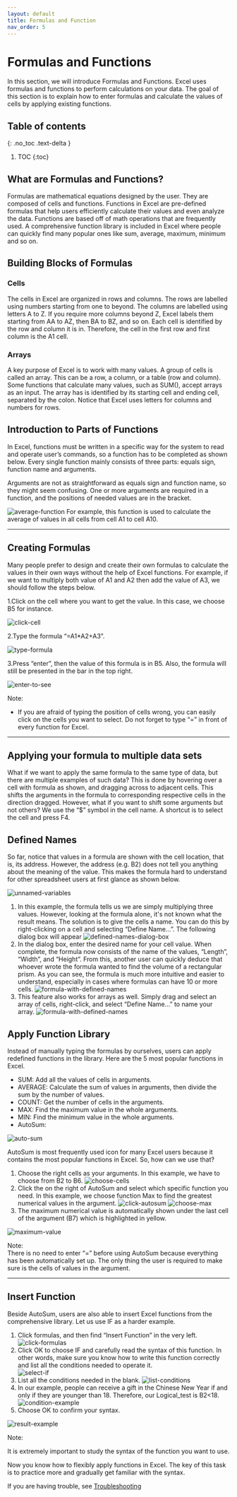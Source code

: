 ```yaml
---
layout: default
title: Formulas and Function
nav_order: 5
---
```



# Formulas and Functions

In this section, we will introduce Formulas and Functions. Excel uses formulas and functions to perform calculations on your data. The goal of this section is to explain how to enter formulas and calculate the values of cells by applying existing functions.

## Table of contents
{: .no_toc .text-delta }

1. TOC
{:toc}

## What are Formulas and Functions?

Formulas are mathematical equations designed by the user. They are composed of cells and functions. Functions in Excel are pre-defined formulas that help users efficiently calculate their values and even analyze the data. Functions are based off of math operations that are frequently used. A comprehensive function library is included in Excel where people can quickly find many popular ones like sum, average, maximum, minimum and so on. 

## Building Blocks of Formulas
### Cells

The cells in Excel are organized in rows and columns. The rows are labelled using numbers starting from one to beyond. The columns are labelled using letters A to Z. If you require more columns beyond Z, Excel labels them starting from AA to AZ, then BA to BZ, and so on. Each cell is identified by the row and column it is in. Therefore, the cell in the first row and first column is the A1 cell.

### Arrays

A key purpose of Excel is to work with many values. A group of cells is called an array. This can be a row, a column, or a table (row and column). Some functions that calculate many values, such as SUM(), accept arrays as an input. The array has is identified by its starting cell and ending cell, separated by the colon. Notice that Excel uses letters for columns and numbers for rows.

## Introduction to Parts of Functions

In Excel, functions must be written in a specific way for the system to read and operate user’s commands, so a function has to be completed as shown below. Every single function mainly consists of three parts: equals sign, function name and arguments.

Arguments are not as straightforward as equals sign and function name, so they might seem confusing. One or more arguments are required in a function, and the positions of needed values are in the bracket.

![average-function](https://github.com/hannah019/excel-instructions/blob/gh-pages/assets/images/functions-image1.png?raw=true)
 For example, this function is used to calculate the average of values in all cells from cell A1 to cell A10.

---

## Creating Formulas

Many people prefer to design and create their own formulas to calculate the values in their own ways without the help of Excel functions. For example, if we want to multiply both value of A1 and A2 then add the value of A3, we should follow the steps below.

1.Click on the cell where you want to get the value. In this case, we choose B5 for instance. 

![click-cell](https://github.com/hannah019/excel-instructions/blob/gh-pages/assets/images/functions-image2.png?raw=true)

2.Type the formula “=A1*A2+A3”.

![type-formula](https://github.com/hannah019/excel-instructions/blob/gh-pages/assets/images/functions-image3.png?raw=true)

3.Press “enter”, then the value of this formula is in B5. Also, the formula will still be presented in the bar in the top right. 

![enter-to-see](https://github.com/hannah019/excel-instructions/blob/gh-pages/assets/images/functions-image4.png?raw=true)

Note:  
* If you are afraid of typing the position of cells wrong, you can easily click on the cells you want to select. 
Do not forget to type “=” in front of every function for Excel.
---

## Applying your formula to multiple data sets

What if we want to apply the same formula to the same type of data, but there are multiple examples of such data? This is done by hovering over a cell with formula as shown, and dragging across to adjacent cells. This shifts the arguments in the formula to corresponding respective cells in the direction dragged. However, what if you want to shift some arguments but not others? We use the “$” symbol in the cell name. A shortcut is to select the cell and press F4.

## Defined Names

So far, notice that values in a formula are shown with the cell location, that is, its address. However, the address (e.g. B2) does not tell you anything about the meaning of the value. This makes the formula hard to understand for other spreadsheet users at first glance as shown below. 

![unnamed-variables](https://github.com/hannah019/excel-instructions/blob/gh-pages/assets/images/defined-names-1.PNG?raw=true)

1. In this example, the formula tells us we are simply multiplying three values. However, looking at the formula alone, it's not known what the result means.
The solution is to give the cells a name. You can do this by right-clicking on a cell and selecting “Define Name…”. The following dialog box will appear
![defined-names-dialog-box](https://github.com/hannah019/excel-instructions/blob/gh-pages/assets/images/defined-names-2.PNG?raw=true)
2. In the dialog box, enter the desired name for your cell value. When complete, the formula now consists of the name of the values, “Length”, “Width”, and “Height”. From this, another user can quickly deduce that whoever wrote the formula wanted to find the volume of a rectangular prism. As you can see, the formula is much more intuitive and easier to understand, especially in cases where formulas can have 10 or more cells. 
![formula-with-defined-names](https://github.com/hannah019/excel-instructions/blob/gh-pages/assets/images/defined-names-3.PNG?raw=true)
3. This feature also works for arrays as well. Simply drag and select an array of cells, right-click, and select “Define Name…” to name your array.
![formula-with-defined-names](https://github.com/hannah019/excel-instructions/blob/gh-pages/assets/images/defined-names-4.PNG?raw=true)


## Apply Function Library

Instead of manually typing the formulas by ourselves, users can apply redefined functions in the library. Here are the 5 most popular functions in Excel. 

  - SUM: Add all the values of cells in arguments. 
  - AVERAGE: Calculate the sum of values in arguments, then divide the sum by the number of values. 
  - COUNT: Get the number of cells in the arguments. 
  - MAX: Find the maximum value in the whole arguments. 
  - MIN: Find the minimum value in the whole arguments.    
  - AutoSum:

![auto-sum](https://github.com/hannah019/excel-instructions/blob/gh-pages/assets/images/functions-image5.png?raw=true)

  AutoSum is most frequently used icon for many Excel users because it contains the most popular functions in Excel. So, how can we use that? 
  
1. Choose the right cells as your arguments. In this example, we have to choose from B2 to B6. 
  ![choose-cells](https://github.com/hannah019/excel-instructions/blob/gh-pages/assets/images/functions-image6.png?raw=true)
2. Click the  on the right of AutoSum and select which specific function you need. In this example, we choose function Max to find the greatest numerical values       in the argument. 
![click-autosum](https://github.com/hannah019/excel-instructions/blob/gh-pages/assets/images/functions-image7.png?raw=true)
 ![choose-max](https://github.com/hannah019/excel-instructions/blob/gh-pages/assets/images/functions-image8.png?raw=true)
3. The maximum numerical value is automatically shown under the last cell of the argument (B7) which is highlighted in yellow. 
  
  ![maximum-value](https://github.com/hannah019/excel-instructions/blob/gh-pages/assets/images/functions-image9.png?raw=true)

  Note:  
    There is no need to enter “=” before using AutoSum because everything has been automatically set up. The only thing the user is required to make sure is the       cells of values in the argument. 
    
 
---

## Insert Function

Beside AutoSum, users are also able to insert Excel functions from the comprehensive library. Let us use IF as a harder example. 

1. Click formulas, and then find “Insert Function” in the very left.  
 ![click-formulas](https://github.com/hannah019/excel-instructions/blob/gh-pages/assets/images/functions-image10.png?raw=true)
2. Click OK to choose IF and carefully read the syntax of this function. In other words, make sure you know how to write this function correctly and list all the conditions needed to operate it.    
  ![select-if](https://github.com/hannah019/excel-instructions/blob/gh-pages/assets/images/functions-image-11.png?raw=true)
3. List all the conditions needed in the blank. 
  ![list-conditions](https://github.com/hannah019/excel-instructions/blob/gh-pages/assets/images/functions-image-12.png?raw=true)
4. In our example, people can receive a gift in the Chinese New Year if and only if they are younger than 18. Therefore, our Logical_test is B2<18.  
  ![condition-example](https://github.com/hannah019/excel-instructions/blob/gh-pages/assets/images/functions-image-13.png?raw=true)
5. Choose OK to confirm your syntax. 
 
 ![result-example](https://github.com/hannah019/excel-instructions/blob/gh-pages/assets/images/functions-image-14.png?raw=true)

Note:

It is extremely important to study the syntax of the function you want to use. 
  
Now you know how to flexibly apply functions in Excel. The key of this task is to practice more and gradually get familiar with the syntax.  


If you are having trouble, see [Troubleshooting](https://hannah019.github.io/excel-instructions/docs/index-test/)

